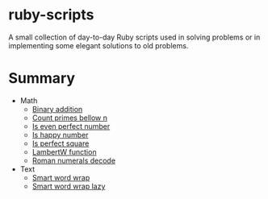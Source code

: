 # ruby-scripts

A small collection of day-to-day Ruby scripts used in solving problems or in implementing some elegant solutions to old problems.

# Summary

* Math
    * [Binary addition](./Math/binary_addition.rb)
    * [Count primes bellow n](./Math/count_primes_bellow_n.rb)
    * [Is even perfect number](./Math/is_even_perfect_number.rb)
    * [Is happy number](./Math/is_happy_number.rb)
    * [Is perfect square](./Math/is_perfect_square.rb)
    * [LambertW function](./Math/LambertW_function.rb)
    * [Roman numerals decode](./Math/roman_numerals_decode.rb)
* Text
    * [Smart word wrap](./Text/smart_word_wrap.rb)
    * [Smart word wrap lazy](./Text/smart_word_wrap_lazy.rb)
